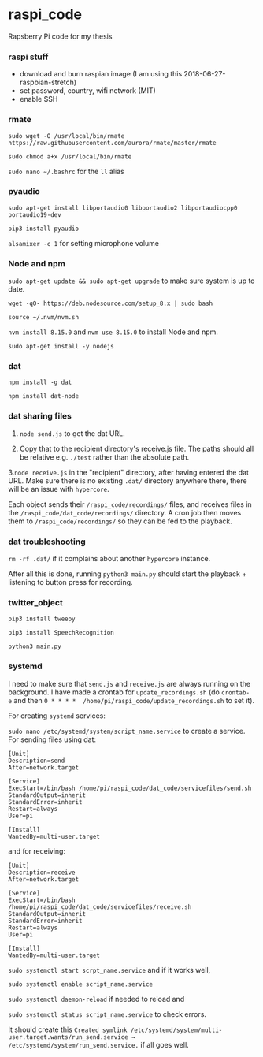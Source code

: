 # raspi_code
Rapsberry Pi code for my thesis


### raspi stuff
- download and burn raspian image (I am using this 2018-06-27-raspbian-stretch)
- set password, country, wifi network (MIT)
- enable SSH

### rmate
`sudo wget -O /usr/local/bin/rmate https://raw.githubusercontent.com/aurora/rmate/master/rmate`

`sudo chmod a+x /usr/local/bin/rmate`

`sudo nano ~/.bashrc` for the `ll` alias

### pyaudio
`sudo apt-get install libportaudio0 libportaudio2 libportaudiocpp0 portaudio19-dev`

`pip3 install pyaudio`

`alsamixer -c 1` for setting microphone volume

### Node and npm

`sudo apt-get update && sudo apt-get upgrade` to make sure system is up to date.

`wget -qO- https://deb.nodesource.com/setup_8.x | sudo bash` 

`source ~/.nvm/nvm.sh`

`nvm install 8.15.0` and `nvm use 8.15.0` to install Node and npm.

`sudo apt-get install -y nodejs` 


### dat

`npm install -g dat` 

`npm install dat-node`

### dat sharing files
1. `node send.js`
to get the dat URL.

2. Copy that to the recipient directory's receive.js file. The paths should all be relative e.g. `./test` rather than the absolute path.

3.`node receive.js`
in the "recipient" directory, after having entered the dat URL. Make sure there is no existing `.dat/` directory anywhere there, there will be an issue with `hypercore`.

Each object sends their `/raspi_code/recordings/` files, and receives files in the `/raspi_code/dat_code/recordings/` directory. A cron job then moves them to `/raspi_code/recordings/` so they can be fed to the playback.


### dat troubleshooting
`rm -rf .dat/` if it complains about another `hypercore` instance.


After all this is done, running `python3 main.py` should start the playback + listening to button press for recording.

### twitter_object
`pip3 install tweepy`

`pip3 install SpeechRecognition`

`python3 main.py`

### systemd

I need to make sure that `send.js` and `receive.js` are always running on the background. I have made a crontab for `update_recordings.sh` (do `crontab- e` and then `0 * * * *  /home/pi/raspi_code/update_recordings.sh` to set it).


For creating `systemd` services:

`sudo nano /etc/systemd/system/script_name.service` to create a service. For sending files using dat:

```
[Unit]
Description=send
After=network.target

[Service]
ExecStart=/bin/bash /home/pi/raspi_code/dat_code/servicefiles/send.sh
StandardOutput=inherit
StandardError=inherit
Restart=always
User=pi

[Install]
WantedBy=multi-user.target
```

and for receiving: 

```
[Unit]
Description=receive
After=network.target

[Service]
ExecStart=/bin/bash /home/pi/raspi_code/dat_code/servicefiles/receive.sh
StandardOutput=inherit
StandardError=inherit
Restart=always
User=pi

[Install]
WantedBy=multi-user.target
```

`sudo systemctl start scrpt_name.service` and if it works well, 

`sudo systemctl enable script_name.service`

`sudo systemctl daemon-reload` if needed to reload and

`sudo systemctl status script_name.service` to check errors.

It should create this `Created symlink /etc/systemd/system/multi-user.target.wants/run_send.service → /etc/systemd/system/run_send.service.` if all goes well. 

